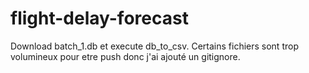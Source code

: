 # flight-delay-forecast
Download batch_1.db et execute db_to_csv.
Certains fichiers sont trop volumineux pour etre push donc j'ai ajouté un gitignore.
